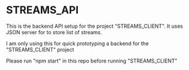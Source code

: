 # STREAMS_API

This is the backend API setup for the project "STREAMS_CLIENT". It uses JSON server for to store list of streams.

I am only using this for quick prototyping a backend for the "STREAMS_CLIENT" project

Please run "npm start" in this repo before running "STREAMS_CLIENT"
